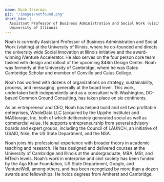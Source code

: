 ```yaml
---
name: Noah Isserman
pic: "/images/notfound.png"
short_bio: | 
  Assistant Professor of Business Administration and Social Work (visiting) 
  University of Illinois
---
```

Noah is currently Assistant Professor of Business Administration and Social Work (visiting) at the University of Illinois, where he co-founded and directs the university wide Social Innovation at Illinois initiative and the award-winning iVenture Accelerator. He also serves on the four person core team tasked with design and rollout of the upcoming $48m Design Center. Noah was formerly at the University of Cambridge, where he was Gates Cambridge Scholar and member of Gonville and Caius College.

Noah has worked with dozens of organizations on strategy, sustainability, process, and messaging, generally at the board level. This work, undertaken both independently and as a consultant with Washington, DC-based Common Ground Consulting, has taken place on six continents.

As an entrepreneur and CEO, Noah has helped build and sell two profitable enterprises, WholeData LLC (acquired by the Upjohn Institute) and MAStorage, Inc, both of which deliberately generated social as well as commercial value. He supports entrepreneurship from several advisory boards and expert groups, including the Council of LAUNCH, an initiative of USAID, Nike, the US State Department, and the NSA.

Noah joins his professional experience with broader theory in academic teaching and research. He has designed and delivered courses at the University of Cambridge and Illinois at the undergraduate, MBA, MSt, and MTech levels. Noah’s work in enterprise and civil society has been funded by the Aga Khan Foundation, US State Department, Google, and VentureWell, among others, and has been recognized by more than a dozen awards and fellowships. He holds degrees from Amherst and Cambridge. 
